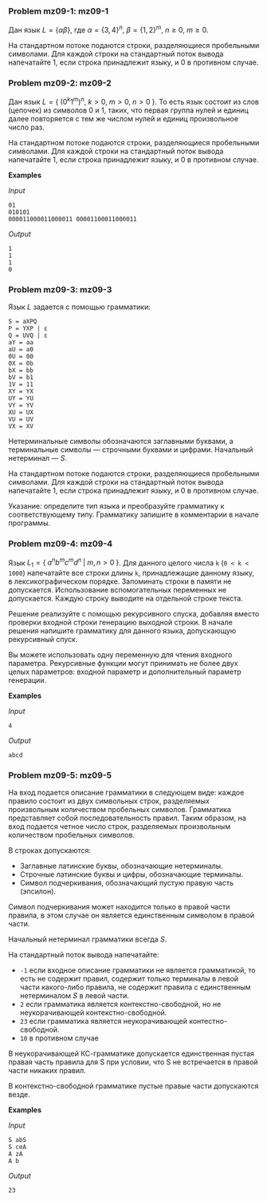 ### Problem mz09-1: mz09-1

Дан язык $`L=\{αβ\}`$, где $`α=\{3,4\}^n`$, $`β=\{1,2\}^m`$, $`n \ge 0`$, $`m \ge 0`$.

На стандартном потоке подаются строки, разделяющиеся пробельными символами. Для каждой строки на стандартный поток вывода напечатайте 1, если строка принадлежит языку, и 0 в противном случае.

### Problem mz09-2: mz09-2

Дан язык $`L=\{\;(0^k1^m)^n,\; k > 0,\; m > 0,\; n > 0\;\}`$. То есть язык состоит из слов (цепочек) из символов 0 и 1, таких, что первая группа нулей и единиц далее повторяется с тем же числом нулей и единиц произвольное число раз.

На стандартном потоке подаются строки, разделяющиеся пробельными символами. Для каждой строки на стандартный поток вывода напечатайте 1, если строка принадлежит языку, и 0 в противном случае.

**Examples**

_Input_

```
01
010101
000011000011000011 00001100011000011
```

_Output_

```
1
1
1
0
```

### Problem mz09-3: mz09-3

Язык $`L`$ задается с помощью грамматики:

```
S = aXPQ
P = YXP | ε
Q = UVQ | ε
aY = aa
aU = a0
0U = 00
0X = 0b
bX = bb
bV = b1
1V = 11
XY = YX
UY = YU
VY = YV
XU = UX
VU = UV
VX = XV
```

Нетерминальные символы обозначаются заглавными буквами, а терминальные символы — строчными буквами и цифрами. Начальный нетерминал — $S$.

На стандартном потоке подаются строки, разделяющиеся пробельными символами. Для каждой строки на стандартный поток вывода напечатайте 1, если строка принадлежит языку, и 0 в противном случае.

Указание: определите тип языка и преобразуйте грамматику к соответствующему типу. Грамматику запишите в комментарии в начале программы.

### Problem mz09-4: mz09-4

Язык $`L_1 = \{\; a^nb^mc^md^n\; |\; m, n > 0\; \}`$. Для данного целого числа ```k``` (```0 < k < 1000```) напечатайте все строки длины ```k```, принадлежащие данному языку, в лексикографическом порядке. Запоминать строки в памяти не допускается. Использование вспомогательных переменных не допускается. Каждую строку выводите на отдельной строке текста.

Решение реализуйте с помощью рекурсивного спуска, добавляя вместо проверки входной строки генерацию выходной строки. В начале решения напишите грамматику для данного языка, допускающую рекурсивный спуск.

Вы можете использовать одну переменную для чтения входного параметра. Рекурсивные функции могут принимать не более двух целых параметров: входной параметр и дополнительный параметр генерации.

**Examples**

_Input_

```
4
```

_Output_

```
abcd
```

### Problem mz09-5: mz09-5

На вход подается описание грамматики в следующем виде: каждое правило состоит из двух символьных строк, разделяемых произвольным количеством пробельных символов. Грамматика представляет собой последовательность правил. Таким образом, на вход подается четное число строк, разделяемых произвольным количеством пробельных символов.

В строках допускаются:

* Заглавные латинские буквы, обозначающие нетерминалы.
* Строчные латинские буквы и цифры, обозначающие терминалы.
* Символ подчеркивания, обозначающий пустую правую часть (эпсилон).

Символ подчеркивания может находится только в правой части правила, в этом случае он является единственным символом в правой части.

Начальный нетерминал грамматики всегда $S$.

На стандартный поток вывода напечатайте:

* ```-1``` если входное описание грамматики не является грамматикой, то есть не содержит правил, содержит только терминалы в левой части какого-либо правила, не содержит правила с единственным нетерминалом $S$ в левой части.
* ```2``` если грамматика является контекстно-свободной, но не неукорачивающей контекстно-свободной.
* ```23``` если грамматика является неукорачивающей контестно-свободной.
* ```10``` в противном случае

В неукорачивающей КС-грамматике допускается единственная пустая правая часть правила для S при условии, что S не встречается в правой части никаких правил.

В контекстно-свободной грамматике пустые правые части допускаются везде.

**Examples**

_Input_

```
S abS
S ceA
A zA
A b
```   

_Output_

```
23
```
